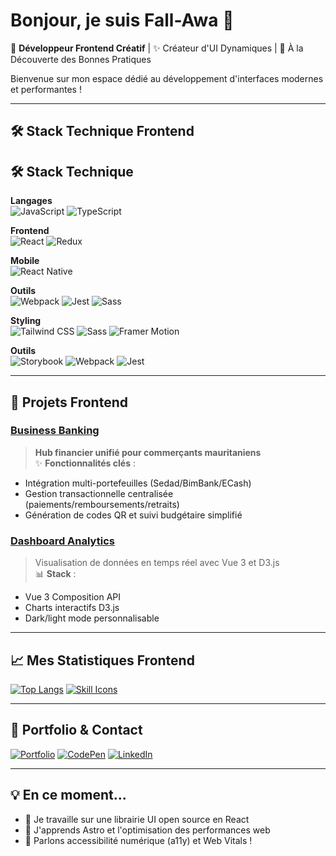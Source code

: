 # Bonjour, je suis Fall-Awa 👋

🎨 **Développeur Frontend Créatif** | ✨ Créateur d'UI Dynamiques | 🚀 À la Découverte des Bonnes Pratiques

Bienvenue sur mon espace dédié au développement d'interfaces modernes et performantes !

---

## 🛠 Stack Technique Frontend

## 🛠 Stack Technique

**Langages**  
![JavaScript](https://img.shields.io/badge/-JavaScript-F7DF1E?logo=javascript&logoColor=black)
![TypeScript](https://img.shields.io/badge/-TypeScript-3178C6?logo=typescript&logoColor=white)

**Frontend**  
![React](https://img.shields.io/badge/-React-61DAFB?logo=react&logoColor=black)
![Redux](https://img.shields.io/badge/-Redux-764ABC?logo=redux&logoColor=white)

**Mobile**  
![React Native](https://img.shields.io/badge/-React_Native-61DAFB?logo=react&logoColor=black)



**Outils**  
![Webpack](https://img.shields.io/badge/-Webpack-8DD6F9?logo=webpack&logoColor=black)
![Jest](https://img.shields.io/badge/-Jest-C21325?logo=jest&logoColor=white)
![Sass](https://img.shields.io/badge/-Sass-CC6699?logo=sass&logoColor=white)

**Styling**  
![Tailwind CSS](https://img.shields.io/badge/-Tailwind_CSS-06B6D4?logo=tailwind-css&logoColor=white)
![Sass](https://img.shields.io/badge/-Sass-CC6699?logo=sass&logoColor=white)
![Framer Motion](https://img.shields.io/badge/-Framer_Motion-0055FF?logo=framer&logoColor=white)

**Outils**  
![Storybook](https://img.shields.io/badge/-Storybook-FF4785?logo=storybook&logoColor=white)
![Webpack](https://img.shields.io/badge/-Webpack-8DD6F9?logo=webpack&logoColor=black)
![Jest](https://img.shields.io/badge/-Jest-C21325?logo=jest&logoColor=white)

---

## 🎯 Projets Frontend

### [Business Banking](https://lien-projet.com)  
> **Hub financier unifié pour commerçants mauritaniens**  
✨ **Fonctionnalités clés** :  
- Intégration multi-portefeuilles (Sedad/BimBank/ECash)  
- Gestion transactionnelle centralisée (paiements/remboursements/retraits)  
- Génération de codes QR et suivi budgétaire simplifié  

### [Dashboard Analytics](https://lien-projet.com)
> Visualisation de données en temps réel avec Vue 3 et D3.js  
📊 **Stack** :  
- Vue 3 Composition API  
- Charts interactifs D3.js  
- Dark/light mode personnalisable

---

## 📈 Mes Statistiques Frontend

[![Top Langs](https://github-readme-stats.vercel.app/api/top-langs/?username=Fall-Awa&layout=compact&theme=vue&hide=php,java,python)](https://github.com/Fall-Awa)
[![Skill Icons](https://skillicons.dev/icons?i=js,ts,react,next,tailwind,sass,figma)](https://skillicons.dev)

---

## 🎨 Portfolio & Contact

[![Portfolio](https://img.shields.io/badge/🌐_Portfolio-FF4088?style=for-the-badge)](https://votre-portfolio.com)
[![CodePen](https://img.shields.io/badge/-CodePen-000000?logo=codepen&logoColor=white)](https://codepen.io/votre-profil)
[![LinkedIn](https://img.shields.io/badge/-LinkedIn-0A66C2?logo=linkedin&logoColor=white)](https://linkedin.com/in/votre-profil)

---

## 💡 En ce moment...
- 🔭 Je travaille sur une librairie UI open source en React
- 🌱 J'apprends Astro et l'optimisation des performances web
- 💬 Parlons accessibilité numérique (a11y) et Web Vitals !
